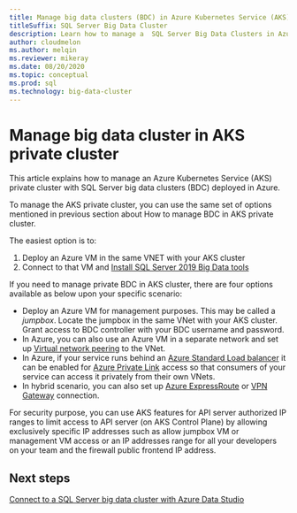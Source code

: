 ```yaml
---
title: Manage big data clusters (BDC) in Azure Kubernetes Service (AKS) private cluster
titleSuffix: SQL Server Big Data Cluster
description: Learn how to manage a  SQL Server Big Data Clusters in Azure Kubernetes Service (AKS) private cluster.
author: cloudmelon
ms.author: melqin
ms.reviewer: mikeray
ms.date: 08/20/2020
ms.topic: conceptual
ms.prod: sql
ms.technology: big-data-cluster
---
```


# Manage big data cluster in AKS private cluster

This article explains how to manage an Azure Kubernetes Service (AKS) private cluster with SQL Server big data clusters (BDC) deployed in Azure.

To manage the AKS private cluster, you can use the same set of options mentioned in previous section about How to manage  BDC in AKS private cluster. 

The easiest option is to:

1. Deploy an Azure VM in the same VNET with your AKS cluster
1. Connect to that VM and [Install SQL Server 2019 Big Data tools](deployment-guidance.md#install-sql-server-2019-big-data-tools)

If you need to manage private BDC in AKS cluster, there are four options available as below upon your specific scenario:

- Deploy an Azure VM for management purposes. This may be called a *jumpbox*. Locate the jumpbox in the same VNet with your AKS cluster. Grant access to BDC controller with your BDC username and password.  
- In Azure, you can also use an Azure VM in a separate network and set up [Virtual network peering](/azure/virtual-network/virtual-network-peering-overview) to the VNet.
- In Azure, if your service runs behind an [Azure Standard Load balancer](/azure/aks/load-balancer-standard) it can be enabled for [Azure Private Link](/azure/private-link/private-link-service-overview#limitations) access so that consumers of your service can access it privately from their own VNets.
- In hybrid scenario, you can also set up [Azure ExpressRoute](/azure/expressroute/expressroute-introduction) or [VPN Gateway](/azure/vpn-gateway/vpn-gateway-about-vpngateways) connection.

For security purpose, you can use AKS features for API server authorized IP ranges to limit access to API server (on AKS Control Plane) by allowing exclusively specific IP addresses such as allow jumpbox VM or management VM access or an IP addresses range for all your developers on your team and the firewall public frontend IP address.

## Next steps

[Connect to a SQL Server big data cluster with Azure Data Studio](connect-to-big-data-cluster.md)